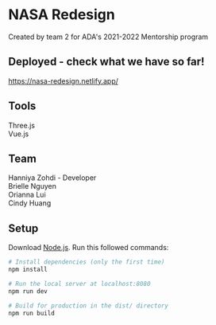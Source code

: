 # NASA Redesign
Created by team 2 for ADA's 2021-2022 Mentorship program

## Deployed - check what we have so far!
https://nasa-redesign.netlify.app/

## Tools
Three.js<br>
Vue.js<br>

## Team
Hanniya Zohdi - Developer<br>
Brielle Nguyen<br>
Orianna Lui<br>
Cindy Huang<br>

## Setup
Download [Node.js](https://nodejs.org/en/download/).
Run this followed commands:

``` bash
# Install dependencies (only the first time)
npm install

# Run the local server at localhost:8080
npm run dev

# Build for production in the dist/ directory
npm run build
```
